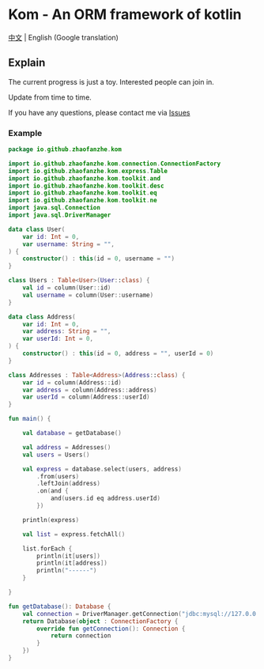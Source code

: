 # Kom - An ORM framework of kotlin

[中文](./README.md) | English (Google translation)

## Explain
The current progress is just a toy. Interested people can join in.

Update from time to time.

If you have any questions, please contact me via [Issues](https://github.com/zhaofanzhe/Kom/issues)

### Example
```kotlin
package io.github.zhaofanzhe.kom

import io.github.zhaofanzhe.kom.connection.ConnectionFactory
import io.github.zhaofanzhe.kom.express.Table
import io.github.zhaofanzhe.kom.toolkit.and
import io.github.zhaofanzhe.kom.toolkit.desc
import io.github.zhaofanzhe.kom.toolkit.eq
import io.github.zhaofanzhe.kom.toolkit.ne
import java.sql.Connection
import java.sql.DriverManager

data class User(
    var id: Int = 0,
    var username: String = "",
) {
    constructor() : this(id = 0, username = "")
}

class Users : Table<User>(User::class) {
    val id = column(User::id)
    val username = column(User::username)
}

data class Address(
    var id: Int = 0,
    var address: String = "",
    var userId: Int = 0,
) {
    constructor() : this(id = 0, address = "", userId = 0)
}

class Addresses : Table<Address>(Address::class) {
    var id = column(Address::id)
    var address = column(Address::address)
    var userId = column(Address::userId)
}

fun main() {

    val database = getDatabase()

    val address = Addresses()
    val users = Users()

    val express = database.select(users, address)
        .from(users)
        .leftJoin(address)
        .on(and {
            and(users.id eq address.userId)
        })

    println(express)

    val list = express.fetchAll()

    list.forEach {
        println(it[users])
        println(it[address])
        println("------")
    }

}

fun getDatabase(): Database {
    val connection = DriverManager.getConnection("jdbc:mysql://127.0.0.1:3306/demo", "root", "123456")
    return Database(object : ConnectionFactory {
        override fun getConnection(): Connection {
            return connection
        }
    })
}
```